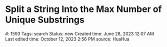 # Split a String Into the Max Number of Unique Substrings

#: 1593
Tags: search
Status: new
Created time: June 28, 2023 12:07 AM
Last edited time: October 12, 2023 2:56 PM
source: HuaHua